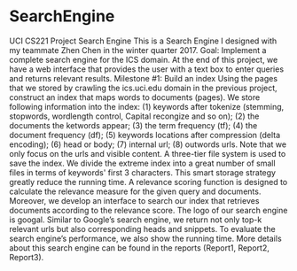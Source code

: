 # SearchEngine
UCI CS221 Project Search Engine
This is a Search Engine I designed with my teammate Zhen Chen in the winter quarter 2017. 
Goal: Implement a complete search engine for the ICS domain. At the end of this project, 
we have a web interface that provides the user with a text box to enter queries and returns relevant results.
Milestone #1: Build an index
Using the pages that we stored by crawling the ics.uci.edu domain in the previous project, construct an index that maps words to documents (pages). We store following information into the index: (1) keywords after tokenize (stemming, stopwords, wordlength control, Capital recongize and so on); (2) the documents the ketwords appear; (3) the term frequency (tf); (4) the document frequency (df); (5) keywords locations after compression (delta encoding); (6) head or body; (7) internal url; (8) outwords urls. Note that we only focus on the urls and visible content.
A three-tier file system is used to save the index. We divide the extreme index into a great number of small files in terms of keywords' first 3 characters. This smart storage strategy greatly reduce the running time.
A relevance scoring function is designed to calculate the relevance measure for the given query and documents.
Moreover, we develop an interface to search our index that retrieves documents according to the relevance score. The logo of our search engine is googal. Similar to Google’s search engine, we return not only top-k relevant urls but also corresponding heads and snippets. To evaluate the search engine’s performance, we also show the running time.
More details about this search engine can be found in the reports (Report1, Report2, Report3).
